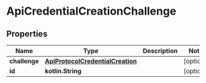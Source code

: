 
# ApiCredentialCreationChallenge

## Properties
Name | Type | Description | Notes
------------ | ------------- | ------------- | -------------
**challenge** | [**ApiProtocolCredentialCreation**](ApiProtocolCredentialCreation.md) |  |  [optional]
**id** | **kotlin.String** |  |  [optional]



